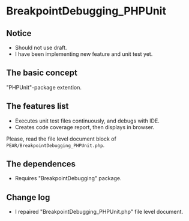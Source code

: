 BreakpointDebugging_PHPUnit
========================================

Notice
------

* Should not use draft.
* I have been implementing new feature and unit test yet.

The basic concept
-----------------

"PHPUnit"-package extention.

The features list
-----------------

* Executes unit test files continuously, and debugs with IDE.
* Creates code coverage report, then displays in browser.

Please, read the file level document block of `PEAR/BreakpointDebugging_PHPUnit.php`.

The dependences
---------------

* Requires "BreakpointDebugging" package.

Change log
----------

* I repaired "BreakpointDebugging_PHPUnit.php" file level document.
